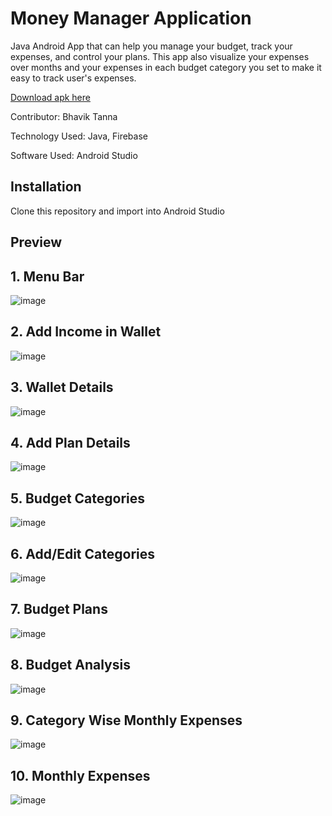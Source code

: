 # Money Manager Application

Java Android App that can help you manage your budget, track your expenses, and control your plans.
This app also visualize your expenses over months and your expenses in each budget category you set to make it easy to track user's expenses.

[Download apk here](https://github.com/bhavik-tanna/Money-Manager-App/blob/main/apk/Money%20Manager.apk)

Contributor: Bhavik Tanna

Technology Used: Java, Firebase

Software Used: Android Studio

## Installation

Clone this repository and import into Android Studio

## Preview

## 1. Menu Bar

![image](https://user-images.githubusercontent.com/75237577/204775496-3c62200a-b16a-40b8-9499-c35de529341e.png)

## 2. Add Income in Wallet

![image](https://user-images.githubusercontent.com/75237577/204778239-64563e8e-0a5c-4344-8981-4ff035ad49a0.png)

## 3. Wallet Details

![image](https://user-images.githubusercontent.com/75237577/204778325-0ae6a6cb-41ef-46ea-adc6-14e55541f1bf.png)

## 4. Add Plan Details

![image](https://user-images.githubusercontent.com/75237577/204778387-387ae5cd-d5d3-4c11-9797-04aae3a8a9df.png)

## 5. Budget Categories

![image](https://user-images.githubusercontent.com/75237577/204778483-53649ea1-37f0-4ca2-9540-8894994ad977.png)

## 6. Add/Edit Categories

![image](https://user-images.githubusercontent.com/75237577/204778562-87a7069b-fc98-432d-86e5-90f4b1bf8ef3.png)

## 7. Budget Plans

![image](https://user-images.githubusercontent.com/75237577/204778707-06e76c40-e8ad-4122-b986-fb71d6aabe9c.png)

## 8. Budget Analysis

![image](https://user-images.githubusercontent.com/75237577/204778761-0c3821f4-2fb2-48fe-a41f-62792e1e0df0.png)

## 9. Category Wise Monthly Expenses

![image](https://user-images.githubusercontent.com/75237577/204778850-6d896a6e-3911-404b-b576-3dea67a6c8d0.png)

## 10. Monthly Expenses

![image](https://user-images.githubusercontent.com/75237577/204778900-94905e0c-1433-41cf-91a9-5a58a54dff36.png)
